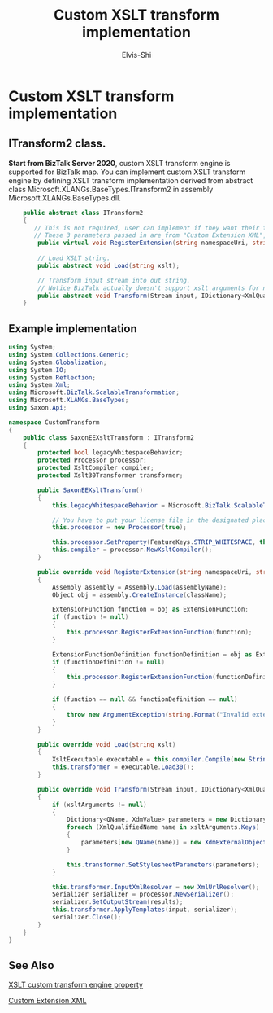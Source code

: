 ﻿---
# required metadata

title: Custom XSLT transform implementation
description: Custom XSLT transform implementation
author: Elvis-Shi
ms.author: elsh
manager: dougeby
ms.date: 01/06/2029
ms.topic: conceptual
ms.prod: biztalk-server
# optional metadata

#ROBOTS:

ms.reviewer: 
ms.suite:
ms.tgt_pltfrm:
ms.assetid: 
ms.custom: biztalk-2020
---

# Custom XSLT transform implementation

## ITransform2 class.
 **Start from BizTalk Server 2020**, custom XSLT transform engine is supported for BizTalk map. You can implement custom XSLT transform engine by defining XSLT transform implementation derived from abstract class Microsoft.XLANGs.BaseTypes.ITransform2 in assembly Microsoft.XLANGs.BaseTypes.dll.

```C#
    public abstract class ITransform2
    {
       // This is not required, user can implement if they want their transform support custom extension.
       // These 3 parameters passed in are from "Custom Extension XML", in which user can provide namespace, assembly name, class name of the extension object, here user should create the extension behavior, like extension object creation, and registry.
        public virtual void RegisterExtension(string namespaceUri, string assemblyName, string className);
               
        // Load XSLT string.
        public abstract void Load(string xslt);

        // Transform input stream into out string.
        // Notice BizTalk actually doesn't support xslt arguments for now, it is reserved for future usage.
        public abstract void Transform(Stream input, IDictionary<XmlQualifiedName, object> xsltArguments, Stream results);
    }
```

## Example implementation

```C#
using System;
using System.Collections.Generic;
using System.Globalization;
using System.IO;
using System.Reflection;
using System.Xml;
using Microsoft.BizTalk.ScalableTransformation;
using Microsoft.XLANGs.BaseTypes;
using Saxon.Api;

namespace CustomTransform
{
    public class SaxonEEXsltTransform : ITransform2
    {
        protected bool legacyWhitespaceBehavior;
        protected Processor processor;
        protected XsltCompiler compiler;
        protected Xslt30Transformer transformer;

        public SaxonEEXsltTransform()
        {
            this.legacyWhitespaceBehavior = Microsoft.BizTalk.ScalableTransformation.BTSXslTransform.LegacyWhitespaceBehavior;

			// You have to put your license file in the designated place if you set "licensedEdition" as true. 
            this.processor = new Processor(true);

            this.processor.SetProperty(FeatureKeys.STRIP_WHITESPACE, this.legacyWhitespaceBehavior ? "all" : "none");
            this.compiler = processor.NewXsltCompiler();
        }

        public override void RegisterExtension(string namespaceUri, string assemblyName, string className)
        {
            Assembly assembly = Assembly.Load(assemblyName);
            Object obj = assembly.CreateInstance(className);

            ExtensionFunction function = obj as ExtensionFunction;
            if (function != null)
            {
                this.processor.RegisterExtensionFunction(function);
            }

            ExtensionFunctionDefinition functionDefinition = obj as ExtensionFunctionDefinition;
            if (functionDefinition != null)
            {
                this.processor.RegisterExtensionFunction(functionDefinition);
            }

            if (function == null && functionDefinition == null)
            {
                throw new ArgumentException(string.Format("Invalid extension class {0}, it should be of type {1} or {2}.", className, typeof(ExtensionFunction).Name, typeof(ExtensionFunctionDefinition).Name));
            }
        }

        public override void Load(string xslt)
        {
            XsltExecutable executable = this.compiler.Compile(new StringReader(xslt));
            this.transformer = executable.Load30();
        }

        public override void Transform(Stream input, IDictionary<XmlQualifiedName, object> xsltArguments, Stream results)
        {
            if (xsltArguments != null)
            {
                Dictionary<QName, XdmValue> parameters = new Dictionary<QName, XdmValue>();
                foreach (XmlQualifiedName name in xsltArguments.Keys)
                {
                    parameters[new QName(name)] = new XdmExternalObjectValue(xsltArguments[name]);
                }

                this.transformer.SetStylesheetParameters(parameters);
            }

            this.transformer.InputXmlResolver = new XmlUrlResolver();
            Serializer serializer = processor.NewSerializer();
            serializer.SetOutputStream(results);
            this.transformer.ApplyTemplates(input, serializer);
            serializer.Close();
        }
    }
}
```



## See Also

[XSLT custom transform engine property](xslt-transform-engine-grid-property.md)

[Custom Extension XML](custom-extension-xml-grid-property.md)

